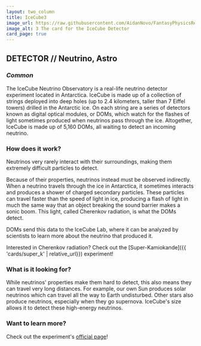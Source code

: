 ```yaml
---
layout: two_column
title: IceCube3
image_url: https://raw.githubusercontent.com/AidanNovo/FantasyPhysicsRedux/refs/heads/main/card_images/fp_icecube.png
image_alt: 3 The card for the IceCube Detector 
card_page: true
---
```

## **DETECTOR // Neutrino, Astro** 
### _Common_

The IceCube Neutrino Observatory is a real-life neutrino detector experiment located in Antarctica.
IceCube is made up of a collection of strings deployed into deep holes (up to 2.4 kilometers, taller than 7 Eiffel towers) 
drilled in the Antarctic ice. On each string are a series of detectors known as digital optical modules, or DOMs, which
watch for the flashes of light sometimes produced when neutrinos pass through the ice. Altogether, IceCube is made up of
5,160 DOMs, all waiting to detect an incoming neutrino.

### How does it work?
Neutrinos very rarely interact with their surroundings, making them extremely difficult particles to detect.

Because of their properties, neutrinos instead must be observed indirectly. When a neutrino travels through the ice in
Antarctica, it sometimes interacts and produces a shower of charged secondary particles. These particles can travel 
faster than the speed of light in ice, producing a flash of light in much the same way that an object breaking the sound
barrier makes a sonic boom. This light, called Cherenkov radiation, is what the DOMs detect.

DOMs send this data to the IceCube Lab, where it can be analyzed by scientists to learn more about the neutrino that
produced it.

Interested in Cherenkov radiation? Check out the [Super-Kamiokande]({{ 'cards/super_k' | relative_url}}) experiment!

### What is it looking for?
While neutrinos' properties make them hard to detect, this also means they can travel very long distances. For example, 
our own Sun produces solar neutrinos which can travel all the way to Earth undisturbed. Other stars also produce 
neutrinos, especially when they go supernova. IceCube's size allows it to detect these high-energy neutrinos.

### Want to learn more?
Check out the experiment's [official page](https://icecube.wisc.edu/)!